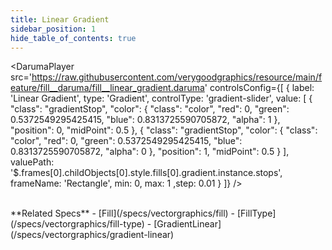 ```yaml
---
title: Linear Gradient
sidebar_position: 1
hide_table_of_contents: true
---
```


<DarumaPlayer 
  src='https://raw.githubusercontent.com/verygoodgraphics/resource/main/feature/fill__daruma/fill__linear_gradient.daruma'
  controlsConfig={[
    {
      label:  'Linear Gradient',
      type: 'Gradient',
      controlType: 'gradient-slider',
      value: [
        {
          "class": "gradientStop",
          "color": {
            "class": "color",
            "red": 0,
            "green": 0.5372549295425415,
            "blue": 0.8313725590705872,
            "alpha": 1
          },
          "position": 0,
          "midPoint": 0.5
        },
        {
          "class": "gradientStop",
          "color": {
            "class": "color",
            "red": 0,
            "green": 0.5372549295425415,
            "blue": 0.8313725590705872,
            "alpha": 0
          },
          "position": 1,
          "midPoint": 0.5
        }
      ],
      valuePath: '$.frames[0].childObjects[0].style.fills[0].gradient.instance.stops',
      frameName: 'Rectangle',
      min: 0,
      max: 1
      ,step: 0.01
    }
  ]}
/>

<br />
**Related Specs**
- [Fill](/specs/vectorgraphics/fill)
- [FillType](/specs/vectorgraphics/fill-type)
- [GradientLinear](/specs/vectorgraphics/gradient-linear)
